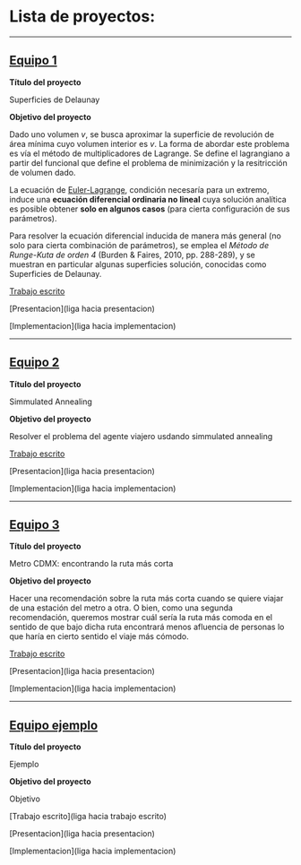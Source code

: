 # Lista de proyectos:

---

## [Equipo 1](equipos/equipo_1)

**Título del proyecto** 

Superficies de Delaunay

**Objetivo del proyecto**

 Dado uno volumen $v$, se busca aproximar la superficie de revolución de área mínima cuyo volumen interior es $v$. La forma de abordar este problema es vía el método de multiplicadores de Lagrange. Se define el lagrangiano a partir del funcional que define el problema de minimización y la resitricción de volumen dado. 

La ecuación de [Euler-Lagrange](https://en.wikipedia.org/wiki/Euler%E2%80%93Lagrange_equation#Statement), condición necesaría para un extremo, induce una **ecuación diferencial ordinaria no lineal** cuya solución analítica es posible obtener **solo en algunos casos** (para cierta configuración de sus parámetros). 

Para resolver la ecuación diferencial inducida de manera más general (no solo para cierta combinación de parámetros), se emplea el *Método de Runge-Kuta de orden 4* (Burden & Faires, 2010, pp. 288-289),  y se muestran en particular algunas superficies solución, conocidas como Superficies de Delaunay.

[Trabajo escrito](https://drive.google.com/drive/u/1/folders/1xI_h8CFtNFiVacF_iKLZ7yscHh8LnNec)

[Presentacion](liga hacia presentacion)

[Implementacion](liga hacia implementacion)


---

## [Equipo 2](equipos/equipo_2)

**Título del proyecto** 

Simmulated Annealing

**Objetivo del proyecto**

Resolver el problema del agente viajero usdando simmulated annealing

[Trabajo escrito](https://github.com/Navarreteed/Optimizacion_Simmulated_Annealing/blob/main/Reporte/reporte_equipo_2_proyecto_final.ipynb)

[Presentacion](liga hacia presentacion)

[Implementacion](liga hacia implementacion)

---

## [Equipo 3](equipos/equipo_3)

**Título del proyecto** 

Metro CDMX: encontrando la ruta más corta

**Objetivo del proyecto**

Hacer una recomendación sobre la ruta más corta cuando se quiere viajar de una estación del metro a otra. O bien, como una segunda recomendación, queremos mostrar cuál sería la ruta más comoda en el sentido de que bajo dicha ruta encontrará menos afluencia de personas lo que haría en cierto sentido el viaje más cómodo.

[Trabajo escrito](https://drive.google.com/drive/folders/1zmotK-vA8HaqII4gksfqiYmQzhU7A8eW)

[Presentacion](liga hacia presentacion)

[Implementacion](liga hacia implementacion)



---

## [Equipo ejemplo](equipos/equipo_ejemplo)

**Título del proyecto** 

Ejemplo

**Objetivo del proyecto**

Objetivo

[Trabajo escrito](liga hacia trabajo escrito)

[Presentacion](liga hacia presentacion)

[Implementacion](liga hacia implementacion)
